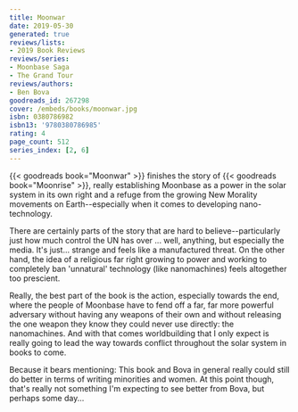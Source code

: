 ```yaml
---
title: Moonwar
date: 2019-05-30
generated: true
reviews/lists:
- 2019 Book Reviews
reviews/series:
- Moonbase Saga
- The Grand Tour
reviews/authors:
- Ben Bova
goodreads_id: 267298
cover: /embeds/books/moonwar.jpg
isbn: 0380786982
isbn13: '9780380786985'
rating: 4
page_count: 512
series_index: [2, 6]
---
```

{{< goodreads book="Moonwar" >}} finishes the story of {{< goodreads book="Moonrise" >}}, really establishing Moonbase as a power in the solar system in its own right and a refuge from the growing New Morality movements on Earth--especially when it comes to developing nano-technology.

There are certainly parts of the story that are hard to believe--particularly just how much control the UN has over ... well, anything, but especially the media. It's just... strange and feels like a manufactured threat. On the other hand, the idea of a religious far right growing to power and working to completely ban 'unnatural' technology (like nanomachines) feels altogether too prescient.

<!--more-->

Really, the best part of the book is the action, especially towards the end, where the people of Moonbase have to fend off a far, far more powerful adversary without having any weapons of their own and without releasing the one weapon they know they could never use directly: the nanomachines. And with that comes worldbuilding that I only expect is really going to lead the way towards conflict throughout the solar system in books to come.

Because it bears mentioning: This book and Bova in general really could still do better in terms of writing minorities and women. At this point though, that's really not something I'm expecting to see better from Bova, but perhaps some day...
